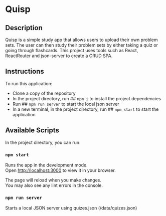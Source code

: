 # Quisp
## Description

Quisp is a simple study app that allows users to upload their own problem sets. The user can then study their problem sets by either taking a quiz or going through flashcards.
This project uses tools such as React, ReactRouter and json-server to create a CRUD SPA.

## Instructions

To run this application:

* Clone a copy of the repository
* In the project directory, run ## `npm i` to install the project dependencies
* Run ## `npm run server` to start the local json server
* In a new terminal, in the project directory, run ## `npm start` to start the application

## Available Scripts

In the project directory, you can run:

### `npm start`

Runs the app in the development mode.\
Open [http://localhost:3000](http://localhost:3000) to view it in your browser.

The page will reload when you make changes.\
You may also see any lint errors in the console.

### `npm run server`

Starts a local JSON server using quizes.json (/data/quizes.json)
